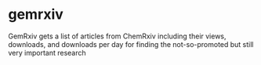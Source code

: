 # gemrxiv
GemRxiv gets a list of articles from ChemRxiv including their views, downloads, and downloads per day for finding the not-so-promoted but still very important research
